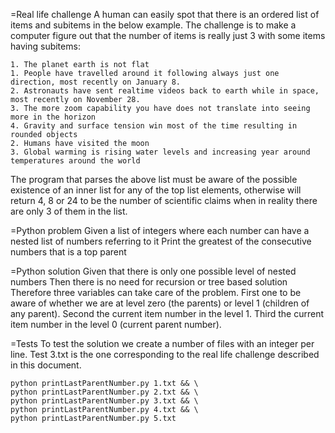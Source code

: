 =Real life challenge
A human can easily spot that there is an ordered list of items and subitems in the below example. The challenge is to make a computer figure out that the number of items is really just 3 with some items having subitems:

```
1. The planet earth is not flat
1. People have travelled around it following always just one direction, most recently on January 8.
2. Astronauts have sent realtime videos back to earth while in space, most recently on November 28.
3. The more zoom capability you have does not translate into seeing more in the horizon
4. Gravity and surface tension win most of the time resulting in rounded objects
2. Humans have visited the moon
3. Global warming is rising water levels and increasing year around temperatures around the world

```

The program that parses the above list must be aware of the possible existence of an inner list for any of the top list elements, otherwise will return 4, 8 or 24 to be the number of scientific claims when in reality there are only 3 of them in the list.

=Python problem
Given a list of integers where each number can have a nested list of numbers referring to it
Print the greatest of the consecutive numbers that is a top parent

=Python solution
Given that there is only one possible level of nested numbers
Then there is no need for recursion or tree based solution
Therefore three variables can take care of the problem. First one to be aware of whether we are at level zero (the parents) or level 1 (children of any parent). Second the current item number in the level 1. Third the current item number in the level 0 (current parent number).

=Tests
To test the solution we create a number of files with an integer per line. Test 3.txt is the one corresponding to the real life challenge described in this document.
```
python printLastParentNumber.py 1.txt && \
python printLastParentNumber.py 2.txt && \
python printLastParentNumber.py 3.txt && \
python printLastParentNumber.py 4.txt && \
python printLastParentNumber.py 5.txt
```
